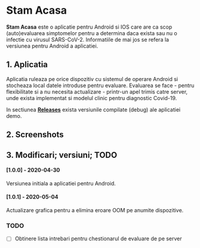 # Stam Acasa

**Stam Acasa** este o aplicatie pentru Android si IOS care are ca scop (auto)evaluarea simptomelor pentru a determina 
daca exista sau nu o infectie cu virusul SARS-CoV-2. Informatiile de mai jos se refera la versiunea pentru Android a aplicatiei.


## 1. Aplicatia

Aplicatia ruleaza pe orice dispozitiv cu sistemul de operare Android si stocheaza local datele introduse pentru evaluare. Evaluarea
se face - pentru flexibilitate si a nu necesita actualizare - printr-un apel trimis catre server, unde exista implementat si modelul 
clinic pentru diagnostic Covid-19.

In sectiunea [**Releases**](https://github.com/covid-ro/stamacasa-app-android/releases) exista versiunile compilate (debug) ale 
aplicatiei demo.


## 2. Screenshots


## 3. Modificari; versiuni; TODO

#### [1.0.0] - 2020-04-30
Versiunea initiala a aplicatiei pentru Android.

#### [1.0.1] - 2020-05-04
Actualizare grafica pentru a elimina eroare OOM pe anumite dispozitive.

### TODO
- [ ] Obtinere lista intrebari pentru chestionarul de evaluare de pe server

